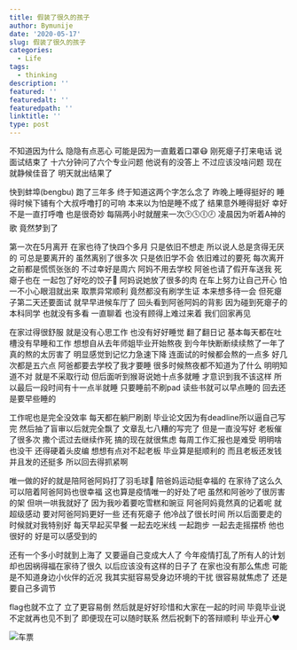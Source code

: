 ```yaml
---
title: 假装了很久的孩子
author: Bymunije
date: '2020-05-17'
slug: 假装了很久的孩子
categories:
  - Life
tags:
  - thinking
description: ''
featured: ''
featuredalt: ''
featuredpath: ''
linktitle: ''
type: post
---
```


不知道因为什么  隐隐有点恶心   可能是因为一直戴着口罩😷  刚死瘪子打来电话  说面试结束了 十六分钟问了六个专业问题  他说有的没答上 不过应该没啥问题 现在就静候佳音了 明天就出结果了

快到蚌埠(bengbu)  跑了三年多  终于知道这两个字怎么念了  昨晚上睡得挺好的  睡得时候下铺有个大叔呼噜打的可响  本来以为怕是睡不成了  结果意外睡得挺好  幸好不是一直打呼噜  也是很奇妙  每隔两小时就醒来一次🕑🕓🕕🕗  凌晨因为听着A神的歌  竟然梦到了  

第一次在5月离开  在家也待了快四个多月  只是依旧不想走 所以说人总是贪得无厌的  可总是要离开的  虽然离别了很多次  只是依旧学不会 依旧难过的要死 每次离开之前都是慌慌张张的  不过幸好是周六  阿妈不用去学校  阿爸也请了假开车送我  死瘪子也在 一起包了好吃的饺子🥟  阿妈说她放了很多的肉   在车上努力让自己开心  怕一不小心眼泪就出来 取票异常顺利  竟然都没有刷学生证  本来想多待一会  但死瘪子第二天还要面试  就早早进候车厅了 回头看到阿爸阿妈的背影   因为碰到死瘪子的本科同学  也就没有多看  一直聊着  也没有顾得上难过来着  我们回家再见

在家过得很舒服  就是没有心思工作  也没有好好睡觉 翻了翻日记  基本每天都在吐槽没有早睡和工作  想想自从去年师姐毕业开始熬夜  到今年快断断续续熬了一年了  真的熬的太厉害了 明显感觉到记忆力急速下降  连面试的时候都会熬的一点多  好几次都是五六点  阿爸都要去学校了我才要睡  很多时候熬夜都不知道为了什么  明明知道不对  就是不采取行动  但后面听到猴哥说她十点多就睡  才意识到我不该这样  所以最后一段时间有十一点半就睡  只要睡前不刷pad  读些书就可以早点睡的  回去还是要早些睡的

工作呢也是完全没效率  每天都在躺尸刷剧  毕业论文因为有deadline所以逼自己写完  然后抽了盲审以后就完全飘了  文章乱七八糟的写完了  但是一直没写好  老板催了很多次  撒个谎过去继续作死  搞的现在就很焦虑  每周工作汇报也是难受  明明啥也没干  还得硬着头皮编  想想有点对不起老板  毕业算是挺顺利的  而且老板还发钱 并且发的还挺多  所以回去得抓紧啊

唯一做的好的就是陪阿爸阿妈打了羽毛球🏸 陪爸妈运动挺幸福的  在家待了这么久  可以陪着阿爸阿妈也很幸福  这也算是疫情唯一的好处了吧  虽然和阿爸吵了很厉害的架  但哄一哄我就好了  因为我吵着要吃雪糕和豌豆  阿爸阿妈竟然真的记着呢  就超级感动  要对阿爸阿妈更好一些  还有死瘪子 他冷战了很长时间  所以后面要走的时候就对我特别好  每天早起买早餐  一起去吃米线  一起跑步  一起去走摇摆桥  他也很好的  好是可以感受到的

还有一个多小时就到上海了  又要逼自己变成大人了 今年疫情打乱了所有人的计划  却也因祸得福在家待了很久  以后应该没有这样的日子了  在家也没有那么焦虑  可能是不知道身边小伙伴的近况  我其实挺容易受身边环境的干扰   很容易就焦虑了 还是要自己多调节

flag也就不立了  立了更容易倒  然后就是好好珍惜和大家在一起的时间  毕竟毕业说不定就再也见不到了  即便现在可以随时联系  然后祝剩下的答辩顺利  毕业开心❤️

![车票](/blog/2020-05-17-假装了很久的孩子_files/微信图片_20200518211106.jpg)
